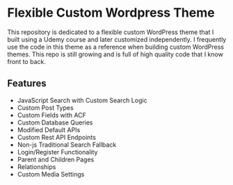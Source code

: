 # Flexible Custom Wordpress Theme

This repository is dedicated to a flexible custom WordPress theme that I built using a Udemy course and later customized independently.  I frequently use the code in this theme as a reference when building custom WordPress themes.  This repo is still growing and is full of high quality code that I know front to back.

## Features
- JavaScript Search with Custom Search Logic
- Custom Post Types
- Custom Fields with ACF
- Custom Database Queries
- Modified Default APIs
- Custom Rest API Endpoints
- Non-js Traditional Search Fallback
- Login/Register Functionality
- Parent and Children Pages
- Relationships
- Custom Media Settings
